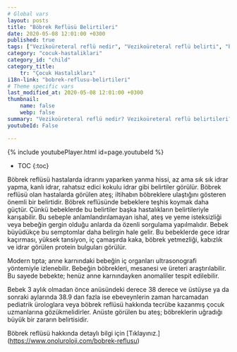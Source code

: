 ```yaml
---
# Global vars
layout: posts
title: "Böbrek Reflüsü Belirtileri"
date: 2020-05-08 12:01:00 +0300
published: true
tags: ["Vezikoüreteral reflü nedir", "Vezikoüreteral reflü belirti", "böbrek Reflüsü neden tehlikeli", "Vezikoüreteral reflü teşhis", "Vezikoüreteral reflü tedavi", "Vezikoüreteral reflü ameliyat", "böbrek Reflüsü ameliyatı" , "Vezikoüreteral reflü ", "böbrek reflüsü nedir","böbrek reflüsü belirti","böbrek reflüsü teşhis","böbrek reflüsü derece", "böbrek reflüsü tedavi", "böbrek reflüsü çözüm", "böbrek reflüsü ilaç", "böbrek reflüsü açık ameliyat", "böbrek reflüsü kapalı ameliyat"]
category: "cocuk-hastaliklari"
category_id: "child"
category_title:
    tr: "Çocuk Hastalıkları"
i18n-link: "bobrek-reflusu-belirtileri"
# Theme specific vars
last_modified_at: 2020-05-08 12:01:00 +0300
thumbnail:
    name: false
    webp: false
summary: "Vezikoüreteral reflü nedir? Vezikoüreteral reflü belirtileri? Vezikoüreteral reflü hangi çocuklarda daha fazla görünür? Reflü neden tehlikelidir? Vezikoüreteral reflü teşhisi? Vezikoüreteral reflü dereceleri? Vezikoüreteral reflü Tedavisi? Reflü ameliyatı? Vezikoüreteral reflü ameliyatında açık ve kapalı cerrahi"
youtubeId: False

---
```

{% include youtubePlayer.html id=page.youtubeId %}

* TOC
{:toc}

Böbrek reflüsü hastalarda idrarını yaparken yanma hissi, az ama sık sık idrar yapma, kanlı idrar, rahatsız edici kokulu idrar gibi belirtiler görülür. Böbrek reflüsü olan hastalarda görülen ateş; iltihabın böbreklere ulaştığını gösteren önemli bir belirtidir. Böbrek reflüsünde bebeklere teşhis koymak daha güçtür. Çünkü bebeklerde bu belirtiler başka hastalıkların belirtileriyle karışabilir. Bu sebeple anlamlandırılamayan ishal, ateş ve yeme isteksizliği veya bebeğin gergin olduğu anlarda da özenli sorgulama yapılmalıdır. Bebek büyüdükçe bu semptomlar daha belirgin hale gelir. Bu bebeklerde gece idrar kaçırması, yüksek tansiyon, iç çamaşırda kaka, böbrek yetmezliği, kabızlık ve idrar görülen protein bulguları görülür.

Modern tıpta; anne karnındaki bebeğin iç organları ultrasonografi yöntemiyle izlenebilir. Bebeğin böbrekleri, mesanesi ve üreteri araştırılabilir. Bu sayede bebekte; henüz anne karnındayken anomaliler tespit edilebilir.

Bebek 3 aylık olmadan önce anüsündeki derece 38 derece ve üstüyse ya da sonraki aylarında 38.9 dan fazla ise ebeveynlerin zaman harcamadan pediatrik ürologlara veya böbrek reflüsü hakkında tecrübe kazanmış çocuk uzmanlarına gözükmelidirler. Anüste görülen bu ateş; böbreklerin uğradığı büyük bir zararın belirtisidir.


Böbrek reflüsü hakkında detaylı bilgi için [Tıklayınız.] (https://www.onoluroloji.com/bobrek-reflusu)
